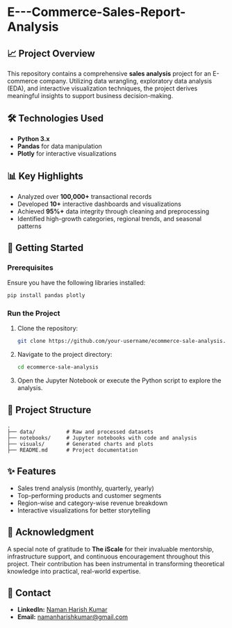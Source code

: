 # E---Commerce-Sales-Report-Analysis

## 📈 Project Overview
This repository contains a comprehensive **sales analysis** project for an E-commerce company. Utilizing data wrangling, exploratory data analysis (EDA), and interactive visualization techniques, the project derives meaningful insights to support business decision-making.

## 🛠️ Technologies Used
- **Python 3.x**
- **Pandas** for data manipulation
- **Plotly** for interactive visualizations

## 📊 Key Highlights
- Analyzed over **100,000+** transactional records
- Developed **10+** interactive dashboards and visualizations
- Achieved **95%+** data integrity through cleaning and preprocessing
- Identified high-growth categories, regional trends, and seasonal patterns

## 🚀 Getting Started

### Prerequisites
Ensure you have the following libraries installed:
```bash
pip install pandas plotly
```

### Run the Project
1. Clone the repository:
   ```bash
   git clone https://github.com/your-username/ecommerce-sale-analysis.git
   ```
2. Navigate to the project directory:
   ```bash
   cd ecommerce-sale-analysis
   ```
3. Open the Jupyter Notebook or execute the Python script to explore the analysis.

## 📂 Project Structure
```plaintext
.
├── data/          # Raw and processed datasets
├── notebooks/     # Jupyter notebooks with code and analysis
├── visuals/       # Generated charts and plots
├── README.md      # Project documentation
```

## ✨ Features
- Sales trend analysis (monthly, quarterly, yearly)
- Top-performing products and customer segments
- Region-wise and category-wise revenue breakdown
- Interactive visualizations for better storytelling

## 🙏 Acknowledgment
A special note of gratitude to **The iScale** for their invaluable mentorship, infrastructure support, and continuous encouragement throughout this project. Their contribution has been instrumental in transforming theoretical knowledge into practical, real-world expertise.

## 📩 Contact
- **LinkedIn:** [Naman Harish Kumar](https://www.linkedin.com/in/naman-harish-kumar)
- **Email:** namanharishkumar@gmail.com
